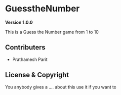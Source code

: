 # GuesstheNumber

**Version 1.0.0**

This is a Guess the Number game from 1 to 10

## Contributers

- Prathamesh Parit

## License & Copyright

You anybody gives a .... about this use it if you want to